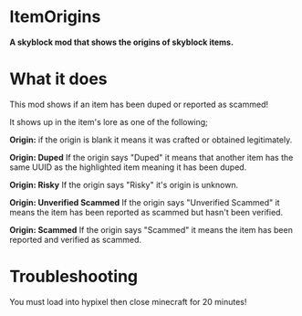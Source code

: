 #  **ItemOrigins**
**A skyblock mod that shows the origins of skyblock items.**


# **What it does**
This mod shows if an item has been duped or reported as scammed!

It shows up in the item's lore as one of the following;

**Origin:**
if the origin is blank it means it was crafted or obtained legitimately.

**Origin: Duped**
If the origin says "Duped" it means that another item has the same UUID as the highlighted item meaning it has been duped.

**Origin: Risky** 
If the origin says "Risky" it's origin is unknown.

**Origin: Unverified Scammed**
If the origin says "Unverified Scammed" it means the item has been reported as scammed but hasn't been verified.

**Origin: Scammed**
If the origin says "Scammed" it means the item has been reported and verified as scammed.

# **Troubleshooting**
You must load into hypixel then close minecraft for 20 minutes!
